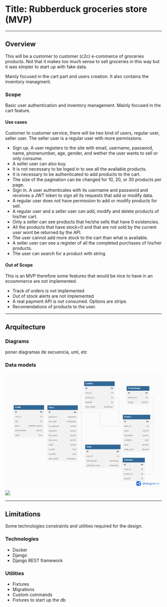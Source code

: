 # Title: Rubberduck groceries store (MVP)
---
## Overview
This will be a customer to customer (c2c) e-commerce of groceries products.
Not that it makes too much sense to sell groceries in this way but it was
simpler to start up with fake data.

Mainly focused in the cart part and users creation. It also contains the
inventory managment.

### Scope
Basic user authentication and inventory management. Mainly focused in the cart feature.

#### Use cases
Customer to customer service, there will be two kind of users, regular
user, seller user. The seller user is a regular user with more permissions.

* Sign up. A user registers to the site with email, username, password,
name, phonenumber, age, gender, and wether the user wants to sell or only
consume.
* A seller user can also buy.
* It is not necessary to be loged in to see all the available products.
* It is necessary to be authenticated to add products to the cart.
* The size of the pagination can be changed for 10, 20, or 30 products
per page.
* Sign in. A user authenticates with its username and password and
receives a JWT token to sign all its requests that add or modify data.
* A regular user does not have permission to add or modify products for
sell.
* A regular user and a seller user can add, modify and delete products
of his/her cart.
* Only a seller can see products that he/she sells that have 0 existencies.
* All the products that have stock=0 and that are not sold by the current
user wont be returned by the API.
* The user cannot add more stock to the cart than what is available.
* A seller user can see a register of all the completed purchases of his/her
products.
* The user can search for a product with string


#### Out of Scope
This is an MVP therefore some features that would be nice to have in an
ecoommerce are not implemented.

* Track of orders is not implemented
* Out of stock alerts are not implemented
* A real payment API is not consumed. Options are stripe.
* Recomendations of products to the user.

---
## Arquitecture

### Diagrams
poner diagramas de secuencia, uml, etc

### Data models
![Entidad relacion](cart_columbus.png)
[![](https://mermaid.ink/img/pako:eNqNVM1u2zAMfhVB5_YFfN126KkDht0CCLRF29xkyZXoDkGSd69k2V6sJFt9MKiPFH8-kjrJxmmUlUT_laDzMBysiN_PgD6IUz6QZUE6y4E92U6MEMIf5xdQAyPTgMJAYGVcRzYraueMoKDCNKKfos-dkwRYGHAHtuSjjxt49nyD4gBkilAMbbuHoGF6xyLVJKhfjiwuRVwOS9LfvdNTw-J8fn4-n9bjywAdikpoDI2nGrWqj8WNbHKHtCSP2Uat2AjcC0o3ivCJ-jX2q9fxUEXjdC3rM_YgSqJ0CzGXOBpoUItUc6RmGLMqyjE2xyrA-0hOqb_sor0wDmVKjbMMZMNdzv7eioZgVY0qjUTp8kERLhmof5GXsLcJLBMfb7vXksGcyXlmsxI9hFL_GQITsDVoGbkOrd8jY-8s2mmo1_Ge5y6gMStwt7crZdVsOue35_JBhtmxKhbyZjXynI5M7noX4T0uDNRm3QZs4hiYyC81BbSEudLcreILeL5qdA_rohUTUdjtBmLTfbYn_x-Hbc3TT4HW25bLJzmgj--Gjq_eHPAgucfInqyiqMH_PsiDTXbTmNx808TOy6oFE_BJwsTux9E2smI_4Wq0PJ6L1eUD13HJzw)](https://mermaid.live/edit#pako:eNqNVM1u2zAMfhVB5_YFfN126KkDht0CCLRF29xkyZXoDkGSd69k2V6sJFt9MKiPFH8-kjrJxmmUlUT_laDzMBysiN_PgD6IUz6QZUE6y4E92U6MEMIf5xdQAyPTgMJAYGVcRzYraueMoKDCNKKfos-dkwRYGHAHtuSjjxt49nyD4gBkilAMbbuHoGF6xyLVJKhfjiwuRVwOS9LfvdNTw-J8fn4-n9bjywAdikpoDI2nGrWqj8WNbHKHtCSP2Uat2AjcC0o3ivCJ-jX2q9fxUEXjdC3rM_YgSqJ0CzGXOBpoUItUc6RmGLMqyjE2xyrA-0hOqb_sor0wDmVKjbMMZMNdzv7eioZgVY0qjUTp8kERLhmof5GXsLcJLBMfb7vXksGcyXlmsxI9hFL_GQITsDVoGbkOrd8jY-8s2mmo1_Ge5y6gMStwt7crZdVsOue35_JBhtmxKhbyZjXynI5M7noX4T0uDNRm3QZs4hiYyC81BbSEudLcreILeL5qdA_rohUTUdjtBmLTfbYn_x-Hbc3TT4HW25bLJzmgj--Gjq_eHPAgucfInqyiqMH_PsiDTXbTmNx808TOy6oFE_BJwsTux9E2smI_4Wq0PJ6L1eUD13HJzw)

---
## Limitations
Some technologies constraints and utilities required for the design.

<!--
Ej.
* Llamadas del API tienen latencia X
* No se soporta mas de X llamadas por segundo
-->

### Technologies
 - Docker
 - Django
 - Django REST framework

### Utilities
 - Fixtures
 - Migrations
 - Custom commands
 - Fixtures to start up the db

<!--
---
## Costo
Descripción/Análisis de costos
Ejemplo:
"Considerando N usuarios diarios, M llamadas a X servicio/baseDatos/etc"
* 1000 llamadas diarias a serverless functions. $XX.XX
* 1000 read/write units diarias a X Database on-demand. $XX.XX
Total: $xx.xx (al mes/dia/año)
-->

